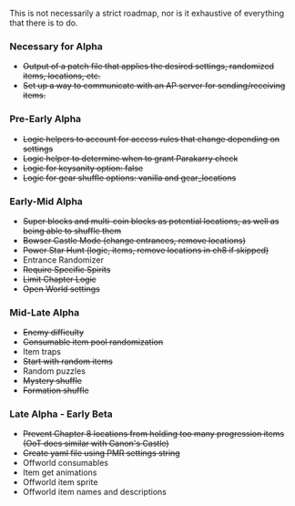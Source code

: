 This is not necessarily a strict roadmap, nor is it exhaustive of everything that there is to do. 

### Necessary for Alpha
- ~~Output of a patch file that applies the desired settings, randomized items, locations, etc.~~
- ~~Set up a way to communicate with an AP server for sending/receiving items.~~

### Pre-Early Alpha
- ~~Logic helpers to account for access rules that change depending on settings~~
- ~~Logic helper to determine when to grant Parakarry check~~
- ~~Logic for keysanity option: false~~
- ~~Logic for gear shuffle options: vanilla and gear_locations~~

### Early-Mid Alpha
- ~~Super blocks and multi-coin blocks as potential locations, as well as being able to shuffle them~~
- ~~Bowser Castle Mode (change entrances, remove locations)~~
- ~~Power Star Hunt (logic, items, remove locations in ch8 if skipped)~~
- Entrance Randomizer
- ~~Require Specific Spirits~~
- ~~Limit Chapter Logic~~
- ~~Open World settings~~

### Mid-Late Alpha
- ~~Enemy difficulty~~
- ~~Consumable item pool randomization~~
- Item traps
- ~~Start with random items~~
- Random puzzles
- ~~Mystery shuffle~~
- ~~Formation shuffle~~


### Late Alpha - Early Beta
- ~~Prevent Chapter 8 locations from holding too many progression items (OoT does similar with Ganon's Castle)~~
- ~~Create yaml file using PMR settings string~~
- Offworld consumables
- Item get animations
- Offworld item sprite
- Offworld item names and descriptions
